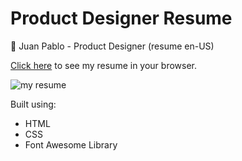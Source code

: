 # Product Designer Resume
📑 Juan Pablo - Product Designer (resume en-US)

<a href="https://juanpablodesigner.github.io/ProductDesigner-Resume/">Click here</a> to see my resume in your browser.

<a><img src="https://user-images.githubusercontent.com/113949476/201089986-bc2a8dff-12b3-43ed-a481-ccd0f3ff3e43.png" alt="my resume" border="0"></a>

Built using:

- HTML
- CSS
- Font Awesome Library

